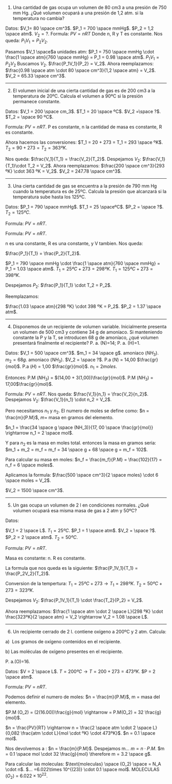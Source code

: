 1. Una cantidad de gas ocupa un volumen de 80 cm3 a una presión de 750 mm Hg. ¿Qué volumen ocupará a una presión de 1,2 atm. si la temperatura no cambia?

Datos:
$V_1= 80 \space cm^3$.
$P_1 = 700 \space mmHg$.
$P_2 = 1,2 \space atm$.
$V_2 = ?$.
Formula:
$PV = nRT$
Donde n, R y T es constante.
Nos queda:
$P_1 V_1 = P_2V_2$.

Pasamos $V_1 \space$a unidades atm:
$P_1 = 750 \space mmHg \cdot \frac{1 \space atm}{760 \space mmHg} = P_1 = 0.98 \space atm$.
$P_1V_1 = P_2V_2$ Buscamos $V_2$.
$\frac{P_1V_1}{P_2} = V_2$. Ahora reemplazamos:
$\frac{0.98 \space atm \cdot 80 \space cm^3}{1,2 \space atm} = V_2$.
$V_2 = 65.33 \space cm^3$.

----
2. El volumen inicial de una cierta cantidad de gas es de 200 cm3 a la temperatura de 20ºC. Calcula el volumen a 90ºC si la presión permanece constante.

Datos:
$V_1 = 200 \space cm_3$.
$T_1 = 20 \space ºC$.
$V_2 =\space ?$.
$T_2 = \space 90 ºC$.

Formula:
$PV =nRT$.
P es constante, n la cantidad de masa es constante, R es constante.

Ahora hacemos las conversiones:
$T_1 = 20 + 273 = T_1 = 293 \space ºK$.
$T_2 = 90 + 273 = T_2 = 363 ºK$.

Nos queda: 
$\frac{V_1}{T_1} = \frac{V_2}{T_2}$.
Despejamos $V_2$:
$\frac{V_1}{T_1}\cdot T_2 = V_2$.
Ahora reemplazamos:
$\frac{200 \space cm^3}{293 ºK} \cdot 363 ºK = V_2$.
$V_2 = 247.78 \space cm^3$.

----
3. Una cierta cantidad de gas se encuentra a la presión de 790 mm Hg cuando la temperatura es de 25ºC. Calcula la presión que alcanzará si la temperatura sube hasta los 125ºC.

Datos:
$P_1 = 790 \space mmHg$.
$T_1 = 25 \spaceºC$.
$P_2 = \space ?$.
$T_2 = 125 ºC$.

Formula:
$PV = nRT$.

Formula:
$PV = nRT$.

n es una constante, R es una constante, y V tambien.
Nos queda:
 
$\frac{P_1}{T_1} = \frac{P_2}{T_2}$.

$P_1 = 790 \space mmHg \cdot \frac{1 \space atm}{760 \space mmHg} = P_1 = 1.03 \space atm$.
$T_1 = 25 ºC + 273 = 298 ºK$.
$T_1 = 125 ºC + 273 = 398 ºK$.

Despejamos $P_2$:
$\frac{P_1}{T_1} \cdot T_2 = P_2$.

Reemplazamos:

$\frac{1.03 \space atm}{298 ºK} \cdot 398 ºK = P_2$.
$P_2 = 1.37 \space atm$.

----
4. Disponemos de un recipiente de volumen variable. Inicialmente presenta un volumen de 500 cm3 y contiene 34 g de amoníaco. Si manteniendo constante la P y la T, se introducen 68 g de amoníaco, ¿qué volumen presentará finalmente el recipiente? P. a. (N)=14; P. a. (H)=1.

Datos:
$V_1 = 500 \space cm^3$.
$m_1 = 34 \space g$. amoniaco ($NH_3$).
$m_2 = 68g$. amoniaco ($NH_3$).
$V_2 = \space ?$.
P.a ($N$) = 14,00 $\frac{gr}{mol}$.
P.a ($H$) = 1,00 $\frac{gr}{mol}$.
$n_1 = 2 moles$.

Entonces: 
P.M ($NH_3$) = $(14,00 + 3(1,00))\frac{gr}{mol}$. 
P.M ($NH_3$) = 17,00$\frac{gr}{mol}$.

Formula:
$PV = nRT$.
Nos queda:
$\frac{V_1}{n_1} = \frac{V_2}{n_2}$.
Despejamos $V_2$:
$\frac{V_1}{n_1} \cdot n_2 = V_2$.

Pero necesitamos $n_1$ y $n_2$.
El numero de moles se define como:
$n = \frac{m}{P.M}$, $m =$ masa en gramos del elemento.

$n_1 = \frac{34 \space g \space (NH_3)}{17, 00 \space \frac{gr}{mol}} \rightarrow n_1 = 2 \space mol$.

Y para $n_2$ es la masa en moles total. entonces la masa en gramos seria: $m_1 + m_2 = m_f = m_f = 34 \space g + 68 \space g = m_f = 102$.

Para calcular su masa en moles:
$n_f = \frac{m_f}{P.M} = \frac{102}{17} = n_f = 6 \space moles$.

Aplicamos la formula:
$\frac{500 \space cm^3}{2 \space moles} \cdot 6 \space moles = V_2$.

$V_2 = 1500 \space cm^3$.

----
5. Un gas ocupa un volumen de 2 l en condiciones normales. ¿Qué volumen ocupará esa misma masa de gas a 2 atm y 50ºC?


Datos:

$V_1 = 2 \space L$.
$T_1 = 25 ºC$.
$P_1 = 1 \space atm$.
$V_2 = \space ?$.
$P_2 = 2 \space atm$.
$T_2 = 50 º C$.

Formula:
$PV = nRT$.

Masa es constante: n.
R es constante.

La formula que nos queda es la siguiente:
$\frac{P_1V_1}{T_1} = \frac{P_2V_2}{T_2}$.

Conversion de la tempertura:
$T_1 = 25 ºC + 273 \rightarrow T_1 = 298ºK$.
$T_2 = 50 ºC + 273 = 323 ºK$.

Despejamos $V_2$:
$\frac{P_1V_1}{T_1} \cdot \frac{T_2}{P_2} = V_2$.

Ahora reemplazamos:
$\frac{1 \space atm \cdot 2 \space L}{298 ºK} \cdot \frac{323ºK}{2 \space atm} = V_2 \rightarrow V_2 = 1.08 \space L$.

-----
6. Un recipiente cerrado de 2 l. contiene oxígeno a 200ºC y 2 atm. Calcula:

a)  Los gramos de oxígeno contenidos en el recipiente.

b) Las moléculas de oxígeno presentes en el recipiente.

P. a.(O)=16.

Datos:
$V = 2 \space L$.
$T = 200 ºC \rightarrow T = 200 +273 = 473ºK$.
$P = 2 \space atm$.

Formula:
$PV = nRT$.

Podemos definir el numero de moles:
$n = \frac{m}{P.M}$, m =  masa del elemento.

$P.M (O_2) = (2(16.00))\frac{g}{mol} \rightarrow = P.M(O_2) = 32 \frac{g}{mol}$.

$n = \frac{PV}{RT} \rightarrow n = \frac{2 \space atm \cdot 2 \space L}{0,082 \frac{atm \cdot L}{mol \cdot ºK} \cdot 473ºK}$.
$n  = 0.1 \space mol$.

Nos devolvemos a :
$n = \frac{m}{P.M}$. Despejamos m...
$m = n \cdot P.M$.
$m = 0.1 \space mol \cdot 32 \frac{g}{mol} \therefore m = 3.2 \space g$.

Para calcular las moleculas:
$\text{moleculas} \space (O_2) \space = N_A \cdot n$.
$... =6.022\times 10^{(23)} \cdot 0.1 \space mol$.
MOLECULAS $(O_2)$ = $6.022\times 10^{22}$.

